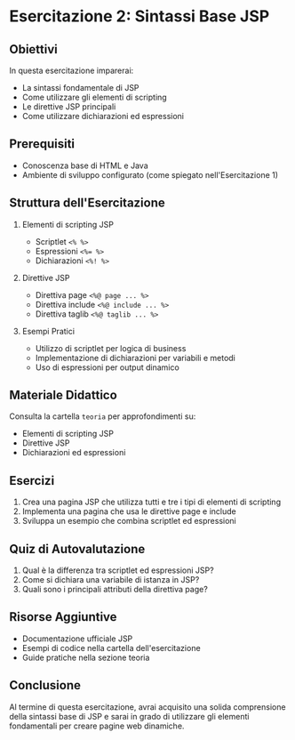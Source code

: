 # Esercitazione 2: Sintassi Base JSP

## Obiettivi
In questa esercitazione imparerai:
- La sintassi fondamentale di JSP
- Come utilizzare gli elementi di scripting
- Le direttive JSP principali
- Come utilizzare dichiarazioni ed espressioni

## Prerequisiti
- Conoscenza base di HTML e Java
- Ambiente di sviluppo configurato (come spiegato nell'Esercitazione 1)

## Struttura dell'Esercitazione
1. Elementi di scripting JSP
   - Scriptlet `<% %>`
   - Espressioni `<%= %>`
   - Dichiarazioni `<%! %>`

2. Direttive JSP
   - Direttiva page `<%@ page ... %>`
   - Direttiva include `<%@ include ... %>`
   - Direttiva taglib `<%@ taglib ... %>`

3. Esempi Pratici
   - Utilizzo di scriptlet per logica di business
   - Implementazione di dichiarazioni per variabili e metodi
   - Uso di espressioni per output dinamico

## Materiale Didattico
Consulta la cartella `teoria` per approfondimenti su:
- Elementi di scripting JSP
- Direttive JSP
- Dichiarazioni ed espressioni

## Esercizi
1. Crea una pagina JSP che utilizza tutti e tre i tipi di elementi di scripting
2. Implementa una pagina che usa le direttive page e include
3. Sviluppa un esempio che combina scriptlet ed espressioni

## Quiz di Autovalutazione
1. Qual è la differenza tra scriptlet ed espressioni JSP?
2. Come si dichiara una variabile di istanza in JSP?
3. Quali sono i principali attributi della direttiva page?

## Risorse Aggiuntive
- Documentazione ufficiale JSP
- Esempi di codice nella cartella dell'esercitazione
- Guide pratiche nella sezione teoria

## Conclusione
Al termine di questa esercitazione, avrai acquisito una solida comprensione della sintassi base di JSP e sarai in grado di utilizzare gli elementi fondamentali per creare pagine web dinamiche.